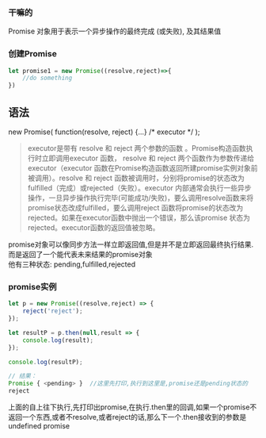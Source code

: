 ### 干嘛的
Promise 对象用于表示一个异步操作的最终完成 (或失败), 及其结果值  
### 创建Promise
```js
let promise1 = new Promise((resolve,reject)=>{
    //do something
})
```
## 语法
new Promise( function(resolve, reject) {...} /* executor */  );  

>executor是带有 resolve 和 reject 两个参数的函数 。Promise构造函数执行时立即调用executor 函数， resolve 和 reject 两个函数作为参数传递给executor（executor 函数在Promise构造函数返回所建promise实例对象前被调用）。resolve 和 reject 函数被调用时，分别将promise的状态改为fulfilled（完成）或rejected（失败）。executor 内部通常会执行一些异步操作，一旦异步操作执行完毕(可能成功/失败)，要么调用resolve函数来将promise状态改成fulfilled，要么调用reject 函数将promise的状态改为rejected。如果在executor函数中抛出一个错误，那么该promise 状态为rejected。executor函数的返回值被忽略。  


promise对象可以像同步方法一样立即返回值,但是并不是立即返回最终执行结果.  
而是返回了一个能代表未来结果的promise对象  
他有三种状态: pending,fulfilled,rejected  


### promise实例
```js
let p = new Promise((resolve,reject) => {
    reject('reject');
});

let resultP = p.then(null,result => {
    console.log(result);
});

console.log(resultP);

// 结果：
Promise { <pending> }  //这里先打印,执行到这里是,promise还是pending状态的
reject

```
上面的自上往下执行,先打印出promise,在执行.then里的回调,如果一个promise不返回一个东西,或者不resolve,或者reject的话,那么下一个.then接收到的参数是undefined
promise 